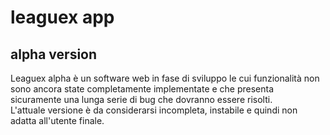 <h1>leaguex app</h1>

<h2>alpha version</h2>

Leaguex alpha è un software web in fase di sviluppo le cui funzionalità non sono ancora state completamente implementate e che presenta sicuramente una lunga serie di bug che dovranno essere risolti.</br>
L'attuale versione è da considerarsi incompleta, instabile e quindi non adatta all'utente finale. 

